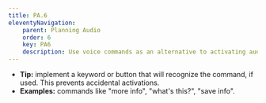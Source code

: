 ```yaml
---
title: PA.6
eleventyNavigation:
    parent: Planning Audio
    order: 6
    key: PA6
    description: Use voice commands as an alternative to activating audios, as long as it does not interfere with the blind student's experience or interpretation.
---
```

- **Tip:** implement a keyword or button that will recognize the command, if used. This prevents accidental activations.
- **Examples:** commands like "more info", "what's this?", "save info".
